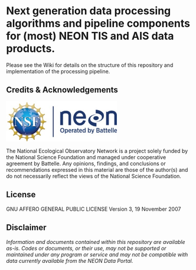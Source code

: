 #	Next generation data processing algorithms and pipeline components for (most) NEON TIS and AIS data products.
Please see the Wiki for details on the structure of this repository and implementation of the processing pipeline.

## Credits & Acknowledgements


<!-- HTML tags to produce image, resize, add hyperlink. -->
<!-- ONLY WORKS WITH HTML or GITHUB documents -->
<a href="http://www.neonscience.org/">
<img src="wiki/logo.jpg" width="300px" />
</a>

<!-- Acknowledgements text -->
The National Ecological Observatory Network is a project solely funded by the National Science Foundation and managed under cooperative agreement by Battelle. Any opinions, findings, and conclusions or recommendations expressed in this material are those of the author(s) and do not necessarily reflect the views of the National Science Foundation.


<!-- ****** License ****** -->
## License
GNU AFFERO GENERAL PUBLIC LICENSE Version 3, 19 November 2007



<!-- ****** Disclaimer ****** -->
## Disclaimer
*Information and documents contained within this repository are available as-is. Codes or documents, or their use, may not be supported or maintained under any program or service and may not be compatible with data currently available from the NEON Data Portal.*
